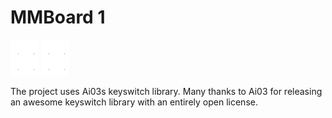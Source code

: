 # MMBoard 1

![top render](renders/top.png)
![bottom render](renders/bot.png)

The project uses Ai03s keyswitch library.
Many thanks to Ai03 for releasing an awesome keyswitch library with an entirely open license.
